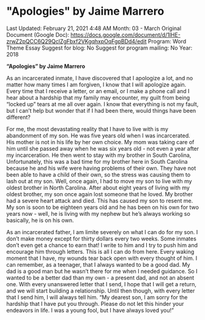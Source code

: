 # "Apologies" by Jaime Marrero

Last Updated: February 21, 2021 4:48 AM
Month: 03 - March
Original Document (Google Doc): https://docs.google.com/document/d/1IHE-zrwZ2pQCC6Q29QclZgFbxf2VKgqhxpOqFgpBDd4/edit
Program: Word Theme Essay
Suggest for blog: No
Suggest for program mailing: No
Year: 2018

**“Apologies” by Jaime Marrero**

As an incarcerated inmate, I have discovered that I apologize a lot, and no matter how many times I am forgiven, I know that I will apologize again. Every time that I receive a letter, or an email, or I make a phone call and I hear about a hardship that my family may encounter, my guilt from being “locked up” tears at me all over again. I know that everything is not my fault, but I can’t help but wonder that if I had been there, would things have been different?

For me, the most devastating reality that I have to live with is my abandonment of my son. He was five years old when I was incarcerated. His mother is not in his life by her own choice. My mom was taking care of him until she passed away when he was six years old - not even a year after my incarceration. He then went to stay with my brother in South Carolina, Unfortunately, this was a bad time for my brother here in South Carolina because he and his wife were having problems of their own. They have not been able to have a child of their own, so the stress was causing them to lash out at my son. Well, once again, I had to move my son to live with my oldest brother in North Carolina. After about eight years of living with my oldest brother, my son once again lost someone that he loved. My brother had a severe heart attack and died. This has caused my son to resent me. My son is soon to be eighteen years old and he has been on his own for two years now - well, he is living with my nephew but he’s always working so basically, he is on his own.

As an incarcerated father, I am limite severely on what I can do for my son. I don’t make money except for thirty dollars every two weeks. Some inmates don’t even get a chance to earn that! I write to him and I try to push him and encourage him through letters. This is all I can do from here. Every waking moment that I have, my wounds tear back open with every thought of him. I can remember, as a teenager, that I always wanted to be a good dad. My dad is a good man but he wasn’t there for me when I needed guidance. So I wanted to be a better dad than my own - a present dad, and not an absent one. With every unanswered letter that I send, I hope that I will get a return, and we will start building a relationship. Until then though, with every letter that I send him, I will always tell him. “My dearest son, I am sorry for the hardship that I have put you through. Please do not let this hinder your endeavors in life. I was a young fool, but I have always loved you!”